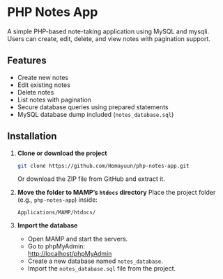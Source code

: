 # PHP Notes App

A simple PHP-based note-taking application using MySQL and mysqli.  
Users can create, edit, delete, and view notes with pagination support.

## Features
- Create new notes
- Edit existing notes
- Delete notes
- List notes with pagination
- Secure database queries using prepared statements
- MySQL database dump included (`notes_database.sql`)

## Installation

1. **Clone or download the project**
   ```bash
   git clone https://github.com/Homayuun/php-notes-app.git
   ```
   Or download the ZIP file from GitHub and extract it.

2. **Move the folder to MAMP’s `htdocs` directory**
   Place the project folder (e.g., `php-notes-app`) inside:
   ```
   Applications/MAMP/htdocs/
   ```

3. **Import the database**
   - Open MAMP and start the servers.
   - Go to phpMyAdmin:  
     [http://localhost/phpMyAdmin](http://localhost/phpMyAdmin)
   - Create a new database named `notes_database`.
   - Import the `notes_database.sql` file from the project.
